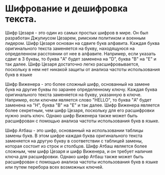 # Шифрование и дешифровка текста. 
 


Шифр Цезаря - это один из самых простых шифров в мире. Он был разработан Джулиусом Цезарем, римским политиком и военным лидером. Шифр Цезаря основан на сдвиге букв алфавита. Каждая буква оригинального текста заменяется на букву, находящуюся на определенном расстоянии от нее в алфавите. Например, если указать сдвиг в 3 буквы, то буква "A" будет заменена на "D", буква "B" на "E" и так далее. Шифр Цезаря достаточно легко расшифровывается, поскольку в нем нет никакой защиты от анализа частоты использования букв в языке


Шифр Виженера - это более сложный шифр, основанный на замене букв на другие буквы по заранее определенному ключу. Каждая буква оригинального текста заменяется на букву, указанную в ключе. Например, если ключем является слово "HELLO", то буква "A" будет заменена на "H", буква "B" на "E" и так далее. Шифр Виженера является более секретным, чем шифр Цезаря, поскольку для его расшифровки нужно знать ключ. Однако шифр Виженера также может быть расшифрован с помощью анализа частоты использования букв в языке.


Шифр Атбаш - это шифр, основанный на использовании таблицы замены букв. В этом шифре каждая буква оригинального текста заменяется на другую букву в соответствии с таблицей замены, которая состоит из строк и столбцов. Шифр Атбаш является более сложным, чем шифр Цезаря и шифр Виженера, и он требует наличия ключа для расшифровки. Однако шифр Атбаш также может быть расшифрован с помощью анализа частоты использования букв в языке или путем перебора всех возможных ключей.
